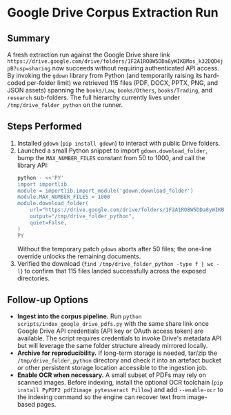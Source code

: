 # Google Drive Corpus Extraction Run

## Summary

A fresh extraction run against the Google Drive share link
`https://drive.google.com/drive/folders/1F2A1RO8W5DDa8yWIKBMos_k32DQD4jpB?usp=sharing`
now succeeds without requiring authenticated API access. By invoking the `gdown`
library from Python (and temporarily raising its hard-coded per-folder limit)
we retrieved 115 files (PDF, DOCX, PPTX, PNG, and JSON assets) spanning the
`books/Law`, `books/Others`, `books/Trading`, and `research` sub-folders. The full
hierarchy currently lives under `/tmp/drive_folder_python` on the runner.

## Steps Performed

1. Installed `gdown` (`pip install gdown`) to interact with public Drive folders.
2. Launched a small Python snippet to import `gdown.download_folder`, bump the
   `MAX_NUMBER_FILES` constant from 50 to 1000, and call the library API:
   ```bash
   python - <<'PY'
   import importlib
   module = importlib.import_module('gdown.download_folder')
   module.MAX_NUMBER_FILES = 1000
   module.download_folder(
       url="https://drive.google.com/drive/folders/1F2A1RO8W5DDa8yWIKBMos_k32DQD4jpB?usp=sharing",
       output="/tmp/drive_folder_python",
       quiet=False,
   )
   PY
   ```
   Without the temporary patch `gdown` aborts after 50 files; the one-line
   override unlocks the remaining documents.
3. Verified the download (`find /tmp/drive_folder_python -type f | wc -l`) to
   confirm that 115 files landed successfully across the exposed directories.

## Follow-up Options

- **Ingest into the corpus pipeline.** Run `python scripts/index_google_drive_pdfs.py` with
  the same share link once Google Drive API credentials (API key or OAuth access
  token) are available. The script requires credentials to invoke Drive's
  metadata API but will leverage the same folder structure already mirrored
  locally.
- **Archive for reproducibility.** If long-term storage is needed, tar/zip the
  `/tmp/drive_folder_python` directory and check it into an artefact bucket or other
  persistent storage location accessible to the ingestion job.
- **Enable OCR when necessary.** A small subset of PDFs may rely on scanned
  images. Before indexing, install the optional OCR toolchain
  (`pip install PyPDF2 pdf2image pytesseract Pillow`) and add `--enable-ocr` to
  the indexing command so the engine can recover text from image-based pages.
